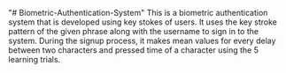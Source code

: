 "# Biometric-Authentication-System" 
This is a biometric authentication system that is developed using key stokes of users. It uses the key stroke pattern of the given phrase along with the username to sign in to the system. During the signup process, it makes mean values for every delay between two characters and pressed time of a character using the 5 learning trials.
